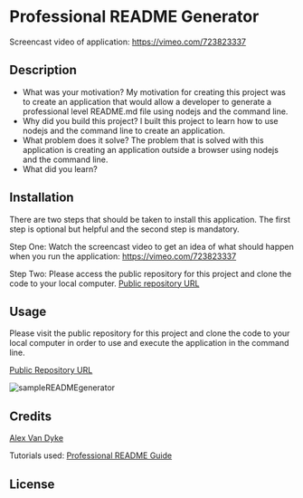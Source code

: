 # Professional README Generator

Screencast video of application:
https://vimeo.com/723823337

## Description

- What was your motivation?
My motivation for creating this project was to create an application that would allow a developer to generate a professional level README.md file using nodejs and the command line.
- Why did you build this project?
I built this project to learn how to use nodejs and the command line to create an application.
- What problem does it solve?
The problem that is solved with this application is creating an application outside a browser using nodejs and the command line.
- What did you learn?

## Installation

There are two steps that should be taken to install this application. The first step is optional but helpful and the second step is mandatory.

Step One: Watch the screencast video to get an idea of what should happen when you run the application: https://vimeo.com/723823337

Step Two: Please access the public repository for this project and clone the code to your local computer. [Public repository URL](https://github.com/AlexandertheGreat491/Professional-README-Generator)

## Usage

Please visit the public repository for this project and clone the code to your local computer in order to use and execute the application in the command line.

[Public Repository URL](https://github.com/AlexandertheGreat491/Professional-README-Generator)

![sampleREADMEgenerator](https://user-images.githubusercontent.com/64184203/175644981-6827dd9b-c866-4ba8-b648-718a25c7d1c5.jpg)


## Credits

[Alex Van Dyke](https://github.com/AlexandertheGreat491)

Tutorials used:
[Professional README Guide](https://coding-boot-camp.github.io/full-stack/github/professional-readme-guide)

## License


                    

